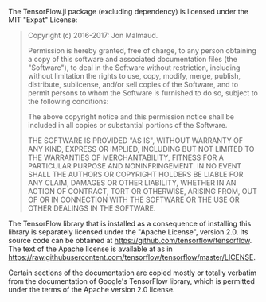 The TensorFlow.jl package (excluding dependency) is licensed under the MIT "Expat" License:

> Copyright (c) 2016-2017: Jon Malmaud.
>
> Permission is hereby granted, free of charge, to any person obtaining
> a copy of this software and associated documentation files (the
> "Software"), to deal in the Software without restriction, including
> without limitation the rights to use, copy, modify, merge, publish,
> distribute, sublicense, and/or sell copies of the Software, and to
> permit persons to whom the Software is furnished to do so, subject to
> the following conditions:
>
> The above copyright notice and this permission notice shall be
> included in all copies or substantial portions of the Software.
>
> THE SOFTWARE IS PROVIDED "AS IS", WITHOUT WARRANTY OF ANY KIND,
> EXPRESS OR IMPLIED, INCLUDING BUT NOT LIMITED TO THE WARRANTIES OF
> MERCHANTABILITY, FITNESS FOR A PARTICULAR PURPOSE AND NONINFRINGEMENT.
> IN NO EVENT SHALL THE AUTHORS OR COPYRIGHT HOLDERS BE LIABLE FOR ANY
> CLAIM, DAMAGES OR OTHER LIABILITY, WHETHER IN AN ACTION OF CONTRACT,
> TORT OR OTHERWISE, ARISING FROM, OUT OF OR IN CONNECTION WITH THE
> SOFTWARE OR THE USE OR OTHER DEALINGS IN THE SOFTWARE.

The TensorFlow library that is installed as a consequence of installing this library is separately licensed under the "Apache License", version 2.0. Its source code can be obtained at https://github.com/tensorflow/tensorflow. The text of the Apache license is available at as in https://raw.githubusercontent.com/tensorflow/tensorflow/master/LICENSE.  

Certain sections of the documentation are copied mostly or totally verbatim from the documentation of Google's TensorFlow library,
which is permitted under the terms of the Apache version 2.0 license. 
